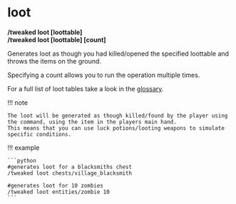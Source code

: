 # loot

**/tweaked loot [loottable]**  
**/tweaked loot [loottable] [count]**

Generates loot as though you had killed/opened the specified loottable and throws the items on the ground.

Specifying a count allows you to run the operation multiple times.

For a full list of loot tables take a look in the [glossary](/glossary/loottables/).

!!! note

    The loot will be generated as though killed/found by the player using the command, using the item in the players main hand.  
	This means that you can use luck potions/looting weapons to simulate specific conditions.

!!! example
	
	```python
	#generates loot for a blacksmiths chest
	/tweaked loot chests/village_blacksmith

	#generates loot for 10 zombies
	/tweaked loot entities/zombie 10
	```